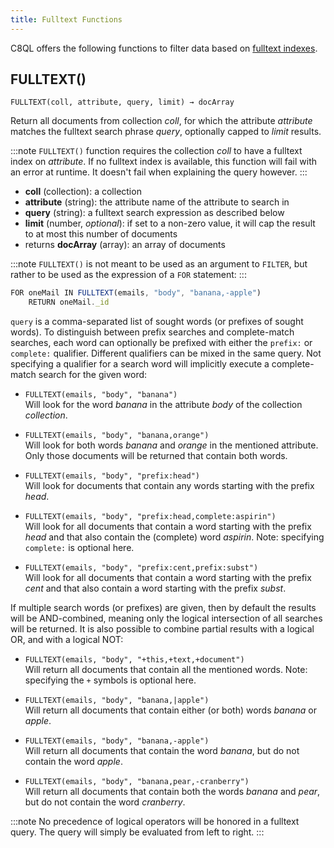```yaml
---
title: Fulltext Functions
---
```


C8QL offers the following functions to filter data based on [fulltext indexes](../../../collections/index.mding/working-with-indexes#fulltext).

## FULLTEXT()

`FULLTEXT(coll, attribute, query, limit) → docArray`

Return all documents from collection _coll_, for which the attribute _attribute_ matches the fulltext search phrase _query_, optionally capped to _limit_ results.

:::note
`FULLTEXT()` function requires the collection _coll_ to have a fulltext index on _attribute_. If no fulltext index is available, this function will fail with an error at runtime. It doesn't fail when explaining the query however.
:::

- **coll** (collection): a collection
- **attribute** (string): the attribute name of the attribute to search in
- **query** (string): a fulltext search expression as described below
- **limit** (number, _optional_): if set to a non-zero value, it will cap the result to at most this number of documents
- returns **docArray** (array): an array of documents

:::note
`FULLTEXT()` is not meant to be used as an argument to `FILTER`, but rather to be used as the expression of a `FOR` statement:
:::

```js
FOR oneMail IN FULLTEXT(emails, "body", "banana,-apple")
    RETURN oneMail._id
```

`query` is a comma-separated list of sought words (or prefixes of sought words). To distinguish between prefix searches and complete-match searches, each word can optionally be prefixed with either the `prefix:` or `complete:` qualifier. Different qualifiers can be mixed in the same query. Not specifying a qualifier for a search word will implicitly execute a complete-match search for the given word:

- `FULLTEXT(emails, "body", "banana")`<br /> Will look for the word _banana_ in the attribute _body_ of the collection _collection_.

- `FULLTEXT(emails, "body", "banana,orange")`<br /> Will look for both words _banana_ and _orange_ in the mentioned attribute. Only those documents will be returned that contain both words.

- `FULLTEXT(emails, "body", "prefix:head")`<br /> Will look for documents that contain any words starting with the prefix _head_.

- `FULLTEXT(emails, "body", "prefix:head,complete:aspirin")`<br /> Will look for all documents that contain a word starting with the prefix _head_ and that also contain the (complete) word _aspirin_. Note: specifying `complete:` is optional here.

- `FULLTEXT(emails, "body", "prefix:cent,prefix:subst")`<br /> Will look for all documents that contain a word starting with the prefix _cent_ and that also contain a word starting with the prefix _subst_.

If multiple search words (or prefixes) are given, then by default the results will be AND-combined, meaning only the logical intersection of all searches will be returned. It is also possible to combine partial results with a logical OR, and with a logical NOT:

- `FULLTEXT(emails, "body", "+this,+text,+document")`<br /> Will return all documents that contain all the mentioned words. Note: specifying the `+` symbols is optional here.

- `FULLTEXT(emails, "body", "banana,|apple")`<br /> Will return all documents that contain either (or both) words _banana_ or _apple_.

- `FULLTEXT(emails, "body", "banana,-apple")`<br /> Will return all documents that contain the word _banana_, but do not contain the word _apple_.

- `FULLTEXT(emails, "body", "banana,pear,-cranberry")`<br /> Will return all documents that contain both the words _banana_ and _pear_, but do not contain the word _cranberry_.

:::note
No precedence of logical operators will be honored in a fulltext query. The query will simply be evaluated from left to right.
:::
